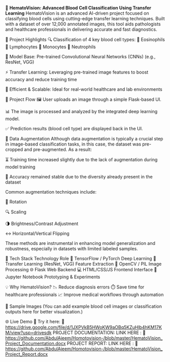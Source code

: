 🧬 **HematoVision: Advanced Blood Cell Classification Using Transfer Learning**
HematoVision is an advanced AI-driven project focused on classifying blood cells using cutting-edge transfer learning techniques. Built with a dataset of over 12,000 annotated images, this tool aids pathologists and healthcare professionals in delivering accurate and fast diagnostics.

📌 Project Highlights
🔍 Classification of 4 key blood cell types:
🧪 Eosinophils
🧫 Lymphocytes
🧬 Monocytes
🧠 Neutrophils

🤖 Model Base: Pre-trained Convolutional Neural Networks (CNNs) (e.g., ResNet, VGG)

⚡ Transfer Learning: Leveraging pre-trained image features to boost accuracy and reduce training time

🧠 Efficient & Scalable: Ideal for real-world healthcare and lab environments

🧭 Project Flow
🖼️ User uploads an image through a simple Flask-based UI.

📊 The image is processed and analyzed by the integrated deep learning model.

✅ Prediction results (blood cell type) are displayed back in the UI.

🧪 Data Augmentation
Although data augmentation is typically a crucial step in image-based classification tasks, in this case, the dataset was pre-cropped and pre-augmented. As a result:

⏳ Training time increased slightly due to the lack of augmentation during model training

🎯 Accuracy remained stable due to the diversity already present in the dataset

Common augmentation techniques include:

🔄 Rotation

🔍 Scaling

🌗 Brightness/Contrast Adjustment

↔️ Horizontal/Vertical Flipping

These methods are instrumental in enhancing model generalization and robustness, especially in datasets with limited labeled samples.

🚀 Tech Stack
Technology	Role
🧠 TensorFlow / PyTorch	Deep Learning
🔄 Transfer Learning (ResNet, VGG)	Feature Extraction
🧪 OpenCV / PIL	Image Processing
🌐 Flask	Web Backend
💻 HTML/CSS/JS	Frontend Interface
🧾 Jupyter Notebook	Prototyping & Experiments

💡 Why HematoVision?
📉 Reduce diagnosis errors
⏱️ Save time for healthcare professionals
📈 Improve medical workflows through automation

📸 Sample Images
(You can add example blood cell images or classification outputs here for better visualization.)

🌐 Live Demo
🎯 Try it here: 🔗 https://drive.google.com/file/d/1JXPVkB5HWoKW9aOBq5KZuHlb4hKM17KM/view?usp=drivesdk
            PROJECT DOCUMENTATION:
  LINK HERE :  🔗 https://github.com/AbdulAjeem/Homotovision-/blob/master/HematoVision_Project_Documentation.docx
            PROJECT REPORT: 
  LINK HERE :   🔗  https://github.com/AbdulAjeem/Homotovision-/blob/master/HematoVision_Project_Report.docx

